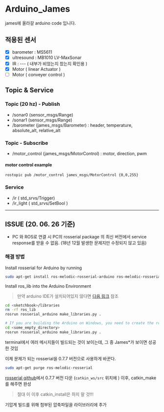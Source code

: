 # Arduino_James

james에 올라갈 arduino code 입니다.

## 적용된 센서
- [x] barometer : MS5611
- [x] ultresound : MB1010 LV-MaxSonar
- [x] IR : --- ( 내부가 비었는지 찼는지 확인용 )
- [x] Motor ( linear Actuator ) 
- [ ] Motor ( conveyer control ) 

## Topic & Service
### Topic (20 hz) - Publish
- /sonar0 (sensor_msgs/Range)
- /sonar1 (sensor_msgs/Range)
- /barometer (james_msgs/Barometer) : header, temperature, absolute_alt, relative_alt
### Topic - Subscribe
- /motor_control (james_msgs/MotorControl) : motor, direction, pwm
#### motor control example
```
rostopic pub /motor_control james_msgs/MotorControl {0,0,255}
```
### Service
- /ir       ( std_srvs/Trigger)
- /ir_light ( std_srvs/SetBool )

---

## ISSUE (20. 06. 26 기준)
 - PC 와 ROS로 연결 시 PC의 rosserial package 의 최신 버전에서 service response를 받을 수 없음. (18년 12월 발생한 문제지만 수정되지 않고 있음)

### 해결 방법

Install rosserial for Arduino by running

```bash
sudo apt-get install ros-melodic-rosserial-arduino ros-melodic-rosserial
```

Install ros_lib into the Arduino Environment
> 만약 arduino IDE가 설치되어있지 않다면 [다음 링크](https://emanual.robotis.com/docs/en/software/arduino_ide/) 참조

```bash
cd <sketchbook>/libraries
rm -rf ros_lib
rosrun rosserial_arduino make_libraries.py .

# If you are building the Arduino on Windows, you need to create the ros_lib folder in some convenient directory.
cd <some_empty_directory>
rosrun rosserial_arduino make_libraries.py .
```

terminal에서 여러 메시지들이 빌드되는 것이 보이는데, 그 중 James*가 보이면 성공한 것임

이제 문제가 되는 rosserial을 0.7.7 버전으로 사용하게 바꾼다.

```bash
sudo apt-get purge ros-melodic-rosserial
```

[rosserial github](https://github.com/ros-drivers/rosserial/releases/tag/0.7.7)에서 0.7.7 버전 다운 (`catkin_ws/src` 위치에 )
이후, catkin_make를 해주면 완성

> 절대 이 이후 catkin_install은 하지 말 것!!! 


기압계 빌드를 위해 첨부된 압축파일을 라이브러리에 추가
